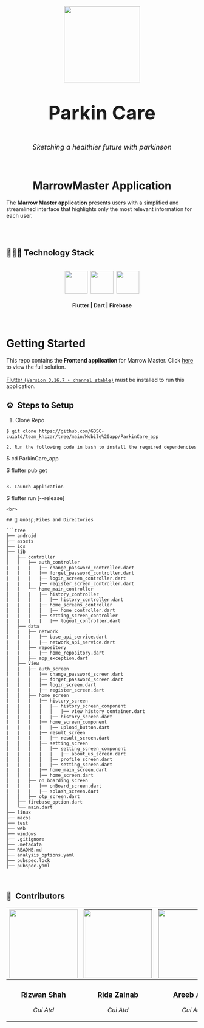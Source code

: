 <div align="center">
    <div >
        <img width="200px" borderRadius="50" src="https://github.com/GDSC-cuiatd/team_khizar/assets/102031123/8a8a6384-87da-4e41-a9cb-176f2d0c1239" alt=""/>
    </div>
    <div >
            <p style="font-size:50px;"><b>Parkin Care</b></p>
            <p style="font-size:18px"><i>Sketching a healthier future with parkinson</i></p>
    </div>      
</div>
<br>

<h1 align="center">MarrowMaster Application</h1>

The <b>Marrow Master application</b> presents users with a simplified and streamlined interface that highlights only the most relevant information for each user.
<br>
<br>
  <div >
        <img  src="../assets/app_screen.png.jpg" alt=""/>
    </div>
<be>
<br>
<h2>👨🏻‍💻 Technology Stack</h2>
<br />
<div align="center">
    <kbd>
        <img height="60" src="../assets/flutter.png"/>
    </kbd>
    <kbd>
        <img height="60" src="../assets/dart.png"/>
    </kbd>
    <kbd>
        <img height="60" src="../assets/firebase.png"/>
    </kbd>
    <h4>Flutter | Dart | Firebase</h4>
</div>

<br>

# Getting Started

This repo contains the <b>Frontend application</b> for Marrow Master. Click [here](https://github.com/GDSC-cuiatd/marrow_master) to view the full solution.
<br><br>
[Flutter `(Version 3.16.7 • channel stable)`](https://docs.flutter.dev/get-started/install) must be installed to run this application.

## ⚙️ &nbsp;Steps to Setup

1. Clone Repo

```
$ git clone https://github.com/GDSC-cuiatd/team_khizar/tree/main/Mobile%20app/ParkinCare_app

2. Run the following code in bash to install the required dependencies

```
$ cd ParkinCare_app

$ flutter pub get
```

3. Launch Application

```
$ flutter run [--release]
```
<br>

## 🔑 &nbsp;Files and Directories

```tree
├── android
├── assets
├── ios
├── lib
│   ├── controller
│   |   ├── auth_controller
|   |   |   |── change_password_controller.dart
|   |   |   |── forget_password_controller.dart
|   |   |   |── login_screen_controller.dart
|   |   |   |── register_screen_controller.dart
│   |   └── home_main_controller
|   |   |   |── history_controller
|   |   |   |   |── history_controller.dart
|   |   |   |── home_screens_controller
|   |   |   |   |── home_controller.dart
|   |   |   |── setting_screen_controller
|   |   |   |   |── logout_controller.dart
│   ├── data
│   |   ├── network
|   |   |   |── base_api_service.dart
|   |   |   |── network_api_service.dart
│   |   ├── repository
|   |   |   |── home_repository.dart
│   |   ├── app_exception.dart
│   ├── View
│   |   ├── auth_screen
|   |   |   |── change_password_screen.dart
|   |   |   |── forget_password_screen.dart
|   |   |   |── login_screen.dart
|   |   |   |── register_screen.dart
│   |   ├── home_screen
|   |   |   |── history_screen
|   |   |   |   |── history_screen_component
|   |   |   |   |   |── view_history_container.dart
|   |   |   |   |── history_screen.dart
|   |   |   |── home_screen_component
|   |   |   |   |── upload_button.dart
|   |   |   |── result_screen
|   |   |   |   |── result_screen.dart
|   |   |   |── setting_screen
|   |   |   |   |── setting_screen_component
|   |   |   |   |   |── about_us_screen.dart
|   |   |   |   |── profile_screen.dart
|   |   |   |   |── setting_screen.dart
|   |   |   |── home_main_screen.dart
|   |   |   |── home_screen.dart
│   |   ├── on_boarding_screen
|   |   |   |── onBoard_screen.dart
|   |   |   |── splash_screen.dart
│   |   ├── otp_screen.dart
│   ├── firebase_option.dart
│   └── main.dart
├── linux
├── macos
├── test
├── web
├── windows
├── .gitignore
├── .metadata
├── README.md
├── analysis_options.yaml
├── pubspec.lock
├── pubspec.yaml
```

<br>

## 👥 &nbsp;Contributors

| <a href="https://github.com/rizwanshah123"><img width="180px" src="../assets/rizwan.png" alt=""/></a> | <a href=""><img width="180px" src="../assets/rida.png" alt=""/></a> | <a href=""><img width="180px" src="../assets/areeb.png" alt=""/></a> | <a href=""><img width="180px" src="../assets/rizwan.png" alt=""/></a> |
| ---------------------------------------------------------------------------------------------------------------------------------------------------------------------------------------------------------------------------------- | ----------------------------------------------------------------------------------------------------------------------------------------------------------------------------------------------------------------------------------- | -------------------------------------------------------------------------------------------------------------------------------------------------------------------------------------------------------------------------- | ----------------------------------------------------------------------------------------------------------------------------------------------------------------------------------------------------------------------------- |
| <div align="center"><h3><b><a href="https://github.com/rizwanshah123">Rizwan Shah</a></b></h3><p><i>Cui Atd</i></p></div>                                                                               | <div align="center"><h3><b><a href="">Rida Zainab</a></b></h3></a><p><i>Cui Atd</i></p></div>                                                                          | <div align="center"><h3><b><a href="">Areeb Ajab</a></b></h3></a><p><i>Cui Atd</i></p></div></a>                                                               | <div align="center"><h3><b><a href="">Maha Babar</a></b></h3></a><p><i>Cui Atd</i></p></div>
